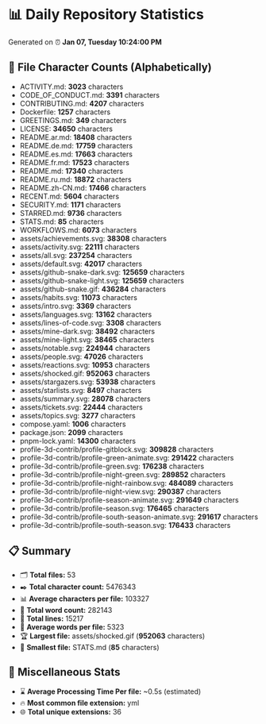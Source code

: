 # 📊 Daily Repository Statistics
Generated on ⏰ **Jan 07, Tuesday 10:24:00 PM**

## 📂 File Character Counts (Alphabetically)
- ACTIVITY.md: **3023** characters
- CODE_OF_CONDUCT.md: **3391** characters
- CONTRIBUTING.md: **4207** characters
- Dockerfile: **1257** characters
- GREETINGS.md: **349** characters
- LICENSE: **34650** characters
- README.ar.md: **18408** characters
- README.de.md: **17759** characters
- README.es.md: **17663** characters
- README.fr.md: **17523** characters
- README.md: **17340** characters
- README.ru.md: **18872** characters
- README.zh-CN.md: **17466** characters
- RECENT.md: **5604** characters
- SECURITY.md: **1171** characters
- STARRED.md: **9736** characters
- STATS.md: **85** characters
- WORKFLOWS.md: **6073** characters
- assets/achievements.svg: **38308** characters
- assets/activity.svg: **22111** characters
- assets/all.svg: **237254** characters
- assets/default.svg: **42017** characters
- assets/github-snake-dark.svg: **125659** characters
- assets/github-snake-light.svg: **125659** characters
- assets/github-snake.gif: **436284** characters
- assets/habits.svg: **11073** characters
- assets/intro.svg: **3369** characters
- assets/languages.svg: **13162** characters
- assets/lines-of-code.svg: **3308** characters
- assets/mine-dark.svg: **38492** characters
- assets/mine-light.svg: **38465** characters
- assets/notable.svg: **224944** characters
- assets/people.svg: **47026** characters
- assets/reactions.svg: **10953** characters
- assets/shocked.gif: **952063** characters
- assets/stargazers.svg: **53938** characters
- assets/starlists.svg: **8497** characters
- assets/summary.svg: **28078** characters
- assets/tickets.svg: **22444** characters
- assets/topics.svg: **3277** characters
- compose.yaml: **1006** characters
- package.json: **2099** characters
- pnpm-lock.yaml: **14300** characters
- profile-3d-contrib/profile-gitblock.svg: **309828** characters
- profile-3d-contrib/profile-green-animate.svg: **291422** characters
- profile-3d-contrib/profile-green.svg: **176238** characters
- profile-3d-contrib/profile-night-green.svg: **289852** characters
- profile-3d-contrib/profile-night-rainbow.svg: **484089** characters
- profile-3d-contrib/profile-night-view.svg: **290387** characters
- profile-3d-contrib/profile-season-animate.svg: **291649** characters
- profile-3d-contrib/profile-season.svg: **176465** characters
- profile-3d-contrib/profile-south-season-animate.svg: **291617** characters
- profile-3d-contrib/profile-south-season.svg: **176433** characters

## 📋 Summary
- 🗂️ **Total files:** 53
- ✒️ **Total character count:** 5476343
- 📊 **Average characters per file:** 103327
- 📝 **Total word count:** 282143
- 🧾 **Total lines:** 15217
- 📐 **Average words per file:** 5323
- 🏆 **Largest file:** assets/shocked.gif (**952063** characters)
- 🥉 **Smallest file:** STATS.md (**85** characters)

## 🌟 Miscellaneous Stats
- ⌛ **Average Processing Time Per file:** ~0.5s (estimated)
- 🔥 **Most common file extension:** yml
- 🌐 **Total unique extensions:** 36
